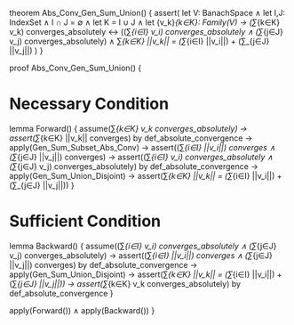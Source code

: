 theorem Abs_Conv_Gen_Sum_Union() {
  assert(
    let V: BanachSpace ∧
    let I,J: IndexSet ∧
    I ∩ J = ∅ ∧
    let K = I ∪ J ∧
    let {v_k}_{k∈K}: Family(V) →
    (∑_{k∈K} v_k) converges_absolutely ↔
    ((∑_{i∈I} v_i) converges_absolutely ∧ 
     (∑_{j∈J} v_j) converges_absolutely) ∧
    ∑_{k∈K} ||v_k|| = (∑_{i∈I} ||v_i||) + (∑_{j∈J} ||v_j||)
  )
}

proof Abs_Conv_Gen_Sum_Union() {
  # Necessary Condition
  lemma Forward() {
    assume(∑_{k∈K} v_k converges_absolutely) →
    assert(∑_{k∈K} ||v_k|| converges) by def_absolute_convergence →
    apply(Gen_Sum_Subset_Abs_Conv) →
    assert((∑_{i∈I} ||v_i||) converges ∧ 
           (∑_{j∈J} ||v_j||) converges) →
    assert((∑_{i∈I} v_i) converges_absolutely ∧ 
           (∑_{j∈J} v_j) converges_absolutely) by def_absolute_convergence →
    apply(Gen_Sum_Union_Disjoint) →
    assert(∑_{k∈K} ||v_k|| = (∑_{i∈I} ||v_i||) + (∑_{j∈J} ||v_j||))
  }

  # Sufficient Condition
  lemma Backward() {
    assume((∑_{i∈I} v_i) converges_absolutely ∧ 
           (∑_{j∈J} v_j) converges_absolutely) →
    assert((∑_{i∈I} ||v_i||) converges ∧ 
           (∑_{j∈J} ||v_j||) converges) by def_absolute_convergence →
    apply(Gen_Sum_Union_Disjoint) →
    assert(∑_{k∈K} ||v_k|| = (∑_{i∈I} ||v_i||) + (∑_{j∈J} ||v_j||)) →
    assert(∑_{k∈K} v_k converges_absolutely) by def_absolute_convergence
  }

  apply(Forward()) ∧ apply(Backward())
}